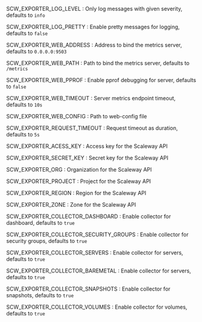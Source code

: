 SCW_EXPORTER_LOG_LEVEL
: Only log messages with given severity, defaults to `info`

SCW_EXPORTER_LOG_PRETTY
: Enable pretty messages for logging, defaults to `false`

SCW_EXPORTER_WEB_ADDRESS
: Address to bind the metrics server, defaults to `0.0.0.0:9503`

SCW_EXPORTER_WEB_PATH
: Path to bind the metrics server, defaults to `/metrics`

SCW_EXPORTER_WEB_PPROF
: Enable pprof debugging for server, defaults to `false`

SCW_EXPORTER_WEB_TIMEOUT
: Server metrics endpoint timeout, defaults to `10s`

SCW_EXPORTER_WEB_CONFIG
: Path to web-config file

SCW_EXPORTER_REQUEST_TIMEOUT
: Request timeout as duration, defaults to `5s`

SCW_EXPORTER_ACESS_KEY
: Access key for the Scaleway API

SCW_EXPORTER_SECRET_KEY
: Secret key for the Scaleway API

SCW_EXPORTER_ORG
: Organization for the Scaleway API

SCW_EXPORTER_PROJECT
: Project for the Scaleway API

SCW_EXPORTER_REGION
: Region for the Scaleway API

SCW_EXPORTER_ZONE
: Zone for the Scaleway API

SCW_EXPORTER_COLLECTOR_DASHBOARD
: Enable collector for dashboard, defaults to `true`

SCW_EXPORTER_COLLECTOR_SECURITY_GROUPS
: Enable collector for security groups, defaults to `true`

SCW_EXPORTER_COLLECTOR_SERVERS
: Enable collector for servers, defaults to `true`

SCW_EXPORTER_COLLECTOR_BAREMETAL
: Enable collector for servers, defaults to `true`

SCW_EXPORTER_COLLECTOR_SNAPSHOTS
: Enable collector for snapshots, defaults to `true`

SCW_EXPORTER_COLLECTOR_VOLUMES
: Enable collector for volumes, defaults to `true`
